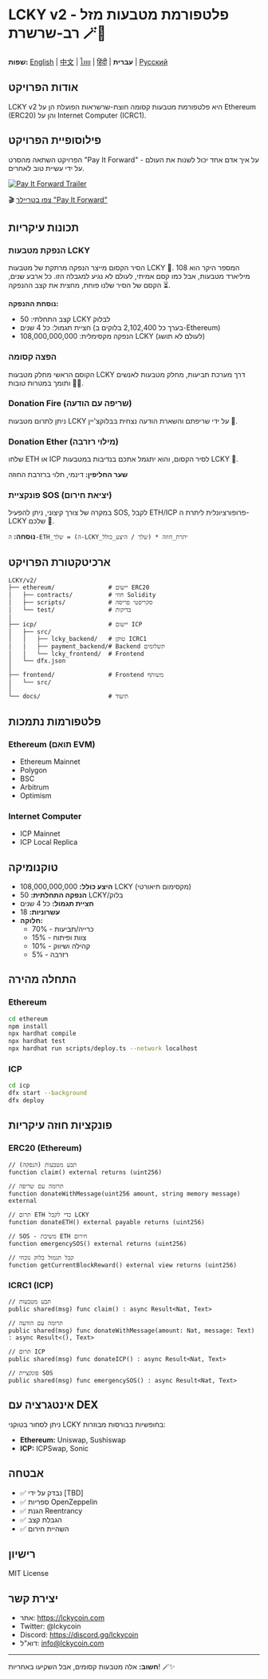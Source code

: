 # LCKY v2 - פלטפורמת מטבעות מזל רב-שרשרת 🪄🍯

**שפות:** [English](README_en.md) | [中文](README_cn.md) | [ไทย](README_th.md) | [हिंदी](README_hi.md) | **עברית** | [Русский](README.md)

## אודות הפרויקט

LCKY v2 היא פלטפורמת מטבעות קסומה חוצת-שרשראות הפועלת הן על Ethereum (ERC20) והן על Internet Computer (ICRC1).

## פילוסופיית הפרויקט

הפרויקט השתאה מהסרט "Pay It Forward" - על איך אדם אחד יכול לשנות את העולם על ידי עשיית טוב לאחרים.

[![Pay It Forward Trailer](https://img.youtube.com/vi/TlZDDACt8Nw/0.jpg)](https://www.youtube.com/watch?v=TlZDDACt8Nw)

🎬 [צפו בטריילר "Pay It Forward"](https://www.youtube.com/watch?v=TlZDDACt8Nw)

## תכונות עיקריות

### הנפקת מטבעות LCKY
הסיר הקסום מייצר הנפקה מרתקת של מטבעות LCKY 🌟. המספר היקר הוא 108 מיליארד מטבעות, אבל כמו קסם אמיתי, לעולם לא נגיע למגבלה הזו. כל ארבע שנים, הקסם של הסיר שלנו פוחת, מחצית את קצב ההנפקה ⏳.

**נוסחת ההנפקה:**
- קצב התחלתי: 50 LCKY לבלוק
- חציית תגמול: כל 4 שנים (בערך כל 2,102,400 בלוקים ב-Ethereum)
- הנפקה מקסימלית: 108,000,000,000 LCKY (לעולם לא תושג)

### הפצה קסומה
הקוסם הראשי מחלק מטבעות LCKY דרך מערכת תביעות, מחלק מטבעות לאנשים ותומך במטרות טובות 🏰🤝.

### Donation Fire (שריפה עם הודעה)
ניתן לתרום מטבעות LCKY על ידי שריפתם והשארת הודעה נצחית בבלוקצ'יין 💬.

### Donation Ether (מילוי רזרבה)
שלחו ETH או ICP לסיר הקסום, והוא יתגמל אתכם בנדיבות במטבעות LCKY 🌈.

**שער החליפין:** דינמי, תלוי ברזרבת החוזה

### פונקציית SOS (יציאת חירום)
במקרה של צורך קיצוני, ניתן להפעיל SOS, לקבל ETH/ICP פרופורציונלית ליתרת ה-LCKY שלכם 🚨.

**נוסחה:** `ה-ETH_שלך = (ה-LCKY_שלך / היצע_כולל) * יתרת_חוזה`

## ארכיטקטורת הפרויקט

```
LCKY/v2/
├── ethereum/               # יישום ERC20
│   ├── contracts/          # חוזי Solidity
│   ├── scripts/            # סקריפטי פריסה
│   └── test/               # בדיקות
│
├── icp/                    # יישום ICP
│   ├── src/
│   │   ├── lcky_backend/   # טוקן ICRC1
│   │   ├── payment_backend/# Backend תשלומים
│   │   └── lcky_frontend/  # Frontend
│   └── dfx.json
│
├── frontend/               # Frontend משותף
│   └── src/
│
└── docs/                   # תיעוד
```

## פלטפורמות נתמכות

### Ethereum (תואם EVM)
- Ethereum Mainnet
- Polygon
- BSC
- Arbitrum
- Optimism

### Internet Computer
- ICP Mainnet
- ICP Local Replica

## טוקנומיקה

- **היצע כולל:** 108,000,000,000 LCKY (מקסימום תיאורטי)
- **הנפקה התחלתית:** 50 LCKY/בלוק
- **חציית תגמול:** כל 4 שנים
- **עשרוניות:** 18
- **חלוקה:**
  - 70% - כרייה/תביעות
  - 15% - צוות ופיתוח
  - 10% - קהילה ושיווק
  - 5% - רזרבה

## התחלה מהירה

### Ethereum

```bash
cd ethereum
npm install
npx hardhat compile
npx hardhat test
npx hardhat run scripts/deploy.ts --network localhost
```

### ICP

```bash
cd icp
dfx start --background
dfx deploy
```

## פונקציות חוזה עיקריות

### ERC20 (Ethereum)

```solidity
// תבע מטבעות (הנפקה)
function claim() external returns (uint256)

// תרומה עם שריפה
function donateWithMessage(uint256 amount, string memory message) external

// תרום ETH כדי לקבל LCKY
function donateETH() external payable returns (uint256)

// SOS - משיכת ETH חירום
function emergencySOS() external returns (uint256)

// קבל תגמול בלוק נוכחי
function getCurrentBlockReward() external view returns (uint256)
```

### ICRC1 (ICP)

```motoko
// תבע מטבעות
public shared(msg) func claim() : async Result<Nat, Text>

// תרומה עם הודעה
public shared(msg) func donateWithMessage(amount: Nat, message: Text) : async Result<(), Text>

// תרום ICP
public shared(msg) func donateICP() : async Result<Nat, Text>

// פונקציית SOS
public shared(msg) func emergencySOS() : async Result<Nat, Text>
```

## אינטגרציה עם DEX

ניתן לסחור בטוקני LCKY בחופשיות בבורסות מבוזרות:
- **Ethereum:** Uniswap, Sushiswap
- **ICP:** ICPSwap, Sonic

## אבטחה

- ✅ נבדק על ידי [TBD]
- ✅ ספריות OpenZeppelin
- ✅ הגנת Reentrancy
- ✅ הגבלת קצב
- ✅ השהיית חירום

## רישיון

MIT License

## יצירת קשר

- אתר: https://lckycoin.com
- Twitter: @lckycoin
- Discord: https://discord.gg/lckycoin
- דוא"ל: info@lckycoin.com

---

**חשוב:** אלה מטבעות קסומים, אבל השקיעו באחריות! 🪄✨

